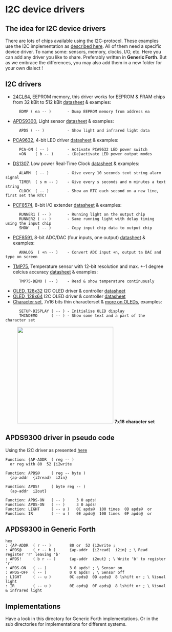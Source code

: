 # I2C device drivers

## The idea for I2C device drivers
There are lots of chips available using the I2C-protocol. These examples use the I2C implementation as [described here](../). All of them need a specific device driver. To name some: sensors, memory, clocks, I/O, etc. Here you can add any driver you like to share. Preferably written in **Generic Forth**. But as we embrace the differences, you may also add them in a new folder for your own dialect !

## I2C drivers

- [24CL64](24CL64.f), EEPROM memory, this driver works for EEPROM & FRAM chips from 32 kBit to 512 kBit [datasheet](http://ww1.microchip.com/downloads/en/devicedoc/Atmel-3350-SEEPROM-AT24C64B-Datasheet.pdf) & examples:
```
      EDMP ( ea -- )       - Dump EEPROM memory from address ea
```
- [APDS9300](APDS9300.f), Light sensor [datasheet](https://docs.broadcom.com/docs/AV02-1077EN) & examples:
```
      APDS ( -- )          - Show light and infrared light data 
```
- [PCA9632](PCA9632.f), 4-bit LED driver [datasheet](https://www.nxp.com/docs/en/data-sheet/PCA9632.pdf) & examples:
```
      PCA-ON ( -- )        - Activate PCA9632 LED power switch 
      >ON    ( b -- )      - (De)activate LED power output modes
```
- [DS1307](DS1307.f), Low power Real-Time Clock [datasheet](https://datasheets.maximintegrated.com/en/ds/DS1307.pdf) & examples:
```
      ALARM  ( -- )        - Give every 10 seconds text string alarm signal
      TIMER  ( s m -- )    - Give every s seconds and m minutes a text string
      CLOCK  ( -- )        - Show an RTC each second on a new line, first set the RTC!
```
- [PCF8574](PCF8574.f), 8-bit I/O extender [datasheet](https://www.nxp.com/docs/en/data-sheet/PCF8574_PCF8574A.pdf) & examples:
```
      RUNNER1 ( -- )       - Running light on the output chip 
      RUNNER2 ( -- )       - Same running light with delay timing using the input chip
      SHOW    ( -- )       - Copy input chip data to output chip 
```
- [PCF8591](PCF8591.f), 8-bit ADC/DAC (four inputs, one output) [datasheet](https://www.nxp.com/docs/en/data-sheet/PCF8591.pdf) & examples:
```
      ANALOG  ( +n -- )    - Convert ADC input +n, output ta DAC and type on screen 
```
- [TMP75](TMP75.f), Temperature sensor with 12-bit resolution and max. +-1 degree celcius accuracy [datasheet](https://www.ti.com/lit/gpn/tmp75) & examples:
```
      TMP75-DEMO ( -- )    - Read & show temperature continuously
```
- [OLED, 128x32](ssd1306-setup-(128x32)-a.f ) I2C OLED driver & controller [datasheet](http://www.adafruit.com/datasheets/SSD1306.pdf)
- [OLED, 128x64](ssd1306-setup-(128x64)-a.f ) I2C OLED driver & controller [datasheet](http://www.adafruit.com/datasheets/SSD1306.pdf)
- [Character set](ssd1306-thin-chars.f), 7x16 bits thin characterset & [more on OLEDs](https://home.hccnet.nl/willem.ouwerkerk/egel-for-msp430/egel%20for%20launchpad.html#e060), examples:
```
      SETUP-DISPLAY ( -- ) - Initialise OLED display
      THINDEMO      ( -- ) - Show some text and a part of the character set
```
<p align="center">
<img src="https://home.hccnet.nl/willem.ouwerkerk/egel-for-msp430/p60%20-%20thin%207x16%20characters.jpg" width="300" height="300" />
      <b>7x16 character set</b>
</p>

## APDS9300 driver in pseudo code

Using the I2C driver as presented [here](../)

``` 
Function: {AP-ADDR  ( reg -- )
  or reg with 80  52 {i2write

Function: APDS@     ( reg -- byte )
  {ap-addr  {i2read)  i2in}

Function: APDS!     ( byte reg -- )
  {ap-addr  i2out}

Function: APDS-ON   ( -- )     3 0 apds!
Function: APDS-ON   ( -- )     3 0 apds!
Function: LIGHT     ( -- u )   0C apds@  100 times  0D apds@  or
Function: IR        ( -- u )   0E apds@  100 times  0F apds@  or
```

## APDS9300 in Generic Forth
```
hex
: {AP-ADDR  ( r -- )        80 or  52 {i2write ;
: APDS@     ( r -- b )      {ap-addr  {i2read)  i2in} ; \ Read register 'r' leaving 'b'
: APDS!     ( b r -- )      {ap-addr  i2out} ; \ Write 'b' to register 'r'
: APDS-ON   ( -- )          3 0 apds! ; \ Sensor on
: APDS-OFF  ( -- )          0 0 apds! ; \ Sensor off
: LIGHT     ( -- u )        0C apds@  0D apds@  8 lshift or ; \ Visual light
: IR        ( -- u )        0E apds@  0F apds@  8 lshift or ; \ Visual & infrared light
```

## Implementations
Have a look in this directory for Generic Forth implementations. Or in the sub directories for implementations for different systems.
